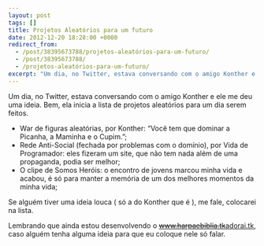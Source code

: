 ```yaml
---
layout: post
tags: []
title: Projetos Aleatórios para um futuro
date: 2012-12-20 18:28:00 +0000
redirect_from:
  - /post/38395673788/projetos-aleatórios-para-um-futuro/
  - /post/38395673788/
  - /projetos-aleatórios-para-um-futuro/
excerpt: "Um dia, no Twitter, estava conversando com o amigo Konther e ele me deu uma ideia. Bem, ela inicia a lista de projetos aleatórios para um dia serem feitos."
---
```


Um dia, no Twitter, estava conversando com o amigo Konther e ele me deu
uma ideia. Bem, ela inicia a lista de projetos aleatórios para um dia
serem feitos.

-   War de figuras aleatórias, por Konther: “Você tem que dominar a
    Picanha, a Maminha e o Cupim.”;
-   Rede Anti-Social (fechada por problemas com o domínio),
    por Vida de Programador: eles fizeram um site, que não tem nada além
    de uma propaganda, podia ser melhor;
-   O clipe de Somos Heróis: o encontro de jovens marcou minha vida e
    acabou, é só para manter a memória de um dos melhores momentos da
    minha vida;

Se alguém tiver uma ideia louca ( só a do Konther que é ), me fale,
colocarei na lista.

Lembrando que ainda estou desenvolvendo o
<del>www.harpaebiblia.tk</del>[adorai.tk](https://adorai.tk), caso alguém tenha
alguma ideia para que eu coloque nele só falar.

